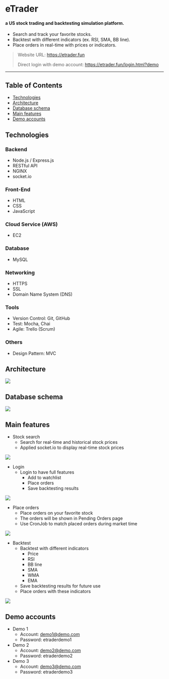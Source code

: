 # eTrader
#### a US stock trading and backtesting simulation platform.
* Search and track your favorite stocks.
* Backtest with different indicators (ex. RSI, SMA, BB line).
* Place orders in real-time with prices or indicators.
> Website URL: https://etrader.fun
> 
> Direct login with demo account: https://etrader.fun/login.html?demo

---

## Table of Contents
* [Technologies](#Technologies)
* [Architecture](#Architecture)
* [Database schema](#Database-schema)
* [Main features](#Main-features)
* [Demo accounts](#Demo-accounts)

## Technologies
### Backend
* Node.js / Express.js
* RESTful API
* NGINX
* socket.io
### Front-End
* HTML
* CSS
* JavaScript
### Cloud Service (AWS)
* EC2
### Database
* MySQL
### Networking
* HTTPS
* SSL
* Domain Name System (DNS)
### Tools
* Version Control: Git, GitHub
* Test: Mocha, Chai
* Agile: Trello (Scrum)
### Others
* Design Pattern: MVC

## Architecture

![](https://i.imgur.com/TrAs2Yv.jpg)

## Database schema

![](https://i.imgur.com/oYBouiY.png)

## Main features
* Stock search
    * Search for real-time and historical stock prices
    * Applied socket.io to display real-time stock prices

![](https://i.imgur.com/ogfYLT1.gif)


* Login
    * Login to have full features
        * Add to watchlist
        * Place orders
        * Save backtesting results

![](https://i.imgur.com/2Uw7ojL.gif)


* Place orders
    * Place orders on your favorite stock
    * The orders will be shown in Pending Orders page
    * Use CronJob to match placed orders during market time

![](https://i.imgur.com/CldtwXx.gif)



* Backtest
    * Backtest with different indicators
        * Price
        * RSI
        * BB line
        * SMA
        * WMA
        * EMA
    * Save backtesting results for future use
    * Place orders with these indicators

![](https://i.imgur.com/uw1UmeH.gif)


## Demo accounts
* Demo 1
    * Account: demo1@demo.com
    * Password: etraderdemo1
* Demo 2
    * Account: demo2@demo.com
    * Password: etraderdemo2
* Demo 3
    * Account: demo3@demo.com
    * Password: etraderdemo3
